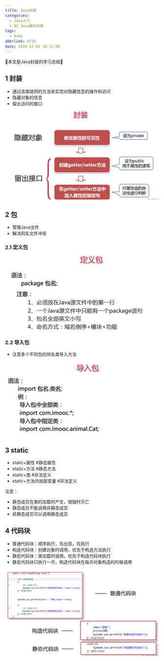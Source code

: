 ```yaml
---
title: Java封装
categories:
  - Java入门
  - 02_Java面向对象
tags:
  - muke
abbrlink: 6710
date: 2019-12-03 16:11:59
---
```


:star2:本文是Java封装的学习总结:star2:

<!-- more -->

## 1 封装

- 通过该类提供的方法来实现对隐藏信息的操作和访问
- 隐藏对象的信息
- 留出访问的接口

![图片](/images/012_02_01.png)

## 2 包

- 管理Java文件
- 解决同名文件冲突

### 2.1 定义包

![图片](/images/012_02_02.png)

### 2.2 导入包

- 注意多个不同包的同名类导入方法

![图片](/images/012_02_03.png)

## 3 static

- static+属性           #静态属性
- static+方法           #静态方法
- static+类             #非法定义
- static+方法内局部变量  #非法定义

 注意：

- 静态成员在类的加载时产生，销毁时灭亡
- 静态成员不能调用非静态成员
- 非静态成员可以调用静态成员

## 4 代码块

- 普通代码块：顺序执行，先出现，先执行
- 构造代码块：创建对象时调用，优先于构造方法执行
- 静态代码块：类加载时调用，优先于构造代码块执行
- 静态代码块只执行一次，构造代码块在每次对象构造的时候调用

![图片](/images/012_02_04.png)
